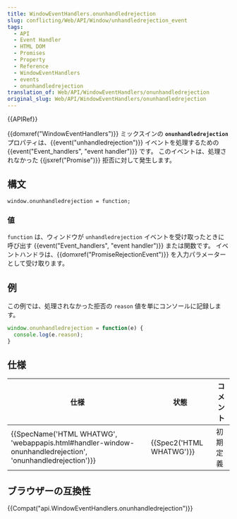 ```yaml
---
title: WindowEventHandlers.onunhandledrejection
slug: conflicting/Web/API/Window/unhandledrejection_event
tags:
  - API
  - Event Handler
  - HTML DOM
  - Promises
  - Property
  - Reference
  - WindowEventHandlers
  - events
  - onunhandledrejection
translation_of: Web/API/WindowEventHandlers/onunhandledrejection
original_slug: Web/API/WindowEventHandlers/onunhandledrejection
---
```

{{APIRef}}

{{domxref("WindowEventHandlers")}} ミックスインの **`onunhandledrejection`** プロパティは、{{event("unhandledrejection")}} イベントを処理するための {{event("Event_handlers", "event handler")}} です。 このイベントは、処理されなかった {{jsxref("Promise")}} 拒否に対して発生します。

## 構文

```
window.onunhandledrejection = function;
```

### 値

`function` は、ウィンドウが `unhandledrejection` イベントを受け取ったときに呼び出す {{event("Event_handlers", "event handler")}} または関数です。 イベントハンドラは、{{domxref("PromiseRejectionEvent")}} を入力パラメーターとして受け取ります。

## 例

この例では、処理されなかった拒否の `reason` 値を単にコンソールに記録します。

```js
window.onunhandledrejection = function(e) {
  console.log(e.reason);
}
```

## 仕様

| 仕様                                                                                                                                         | 状態                             | コメント |
| -------------------------------------------------------------------------------------------------------------------------------------------- | -------------------------------- | -------- |
| {{SpecName('HTML WHATWG', 'webappapis.html#handler-window-onunhandledrejection', 'onunhandledrejection')}} | {{Spec2('HTML WHATWG')}} | 初期定義 |

## ブラウザーの互換性

{{Compat("api.WindowEventHandlers.onunhandledrejection")}}
